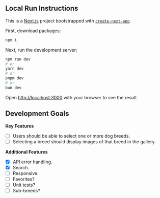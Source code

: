 ## Local Run Instructions

This is a [Next.js](https://nextjs.org) project bootstrapped with [`create-next-app`](https://nextjs.org/docs/app/api-reference/cli/create-next-app).

First, download packages:

```bash
npm i
```

Next, run the development server:

```bash
npm run dev
# or
yarn dev
# or
pnpm dev
# or
bun dev
```

Open [http://localhost:3000](http://localhost:3000) with your browser to see the result.

## Development Goals

**Key Features**
- [ ] Users should be able to select one or more dog breeds.
- [ ] Selecting a breed should display images of that breed in the gallery.

**Additional Features**
- [x] API error handling.
- [x] Search.
- [ ] Responsive.
- [ ] Favorites?
- [ ] Unit tests?
- [ ] Sub-breeds?
